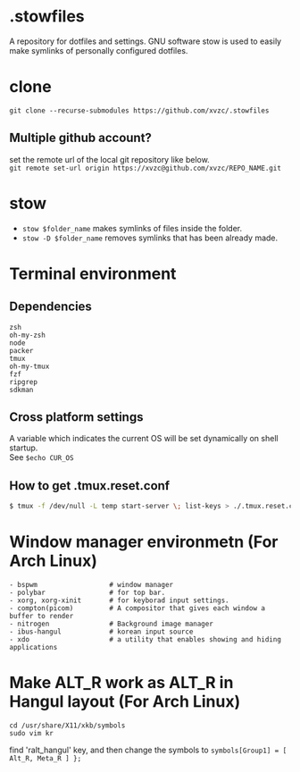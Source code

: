 # .stowfiles
A repository for dotfiles and settings.
GNU software stow is used to easily make symlinks of personally configured dotfiles.

# clone
`git clone --recurse-submodules https://github.com/xvzc/.stowfiles`

## Multiple github account?
set the remote url of the local git repository like below.  
`git remote set-url origin https://xvzc@github.com/xvzc/REPO_NAME.git`


# stow
- `stow $folder_name` makes symlinks of files inside the folder.
- `stow -D $folder_name` removes symlinks that has been already made.

# Terminal environment

## Dependencies
```
zsh
oh-my-zsh
node
packer
tmux
oh-my-tmux
fzf
ripgrep
sdkman
```

## Cross platform settings
 A variable which indicates the current OS will be set dynamically on shell startup.  
See `$echo CUR_OS`


## How to get .tmux.reset.conf
```bash
$ tmux -f /dev/null -L temp start-server \; list-keys > ./.tmux.reset.conf

```

# Window manager environmetn (For Arch Linux)
```
- bspwm                  # window manager
- polybar                # for top bar.
- xorg, xorg-xinit       # for keyborad input settings.
- compton(picom)         # A compositor that gives each window a buffer to render
- nitrogen               # Background image manager
- ibus-hangul            # korean input source
- xdo                    # a utility that enables showing and hiding applications
```

# Make ALT_R work as ALT_R in Hangul layout (For Arch Linux)
```
cd /usr/share/X11/xkb/symbols
sudo vim kr

```
find 'ralt_hangul' key, and then change the symbols to `symbols[Group1] = [ Alt_R, Meta_R ] };`
